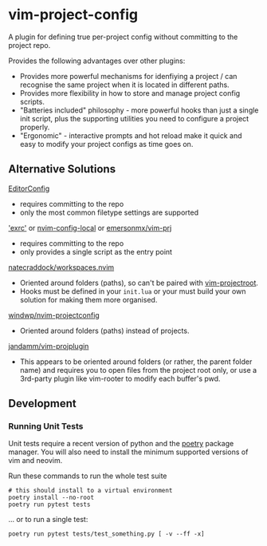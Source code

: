 # vim-project-config

A plugin for defining true per-project config without committing to the project repo.

Provides the following advantages over other plugins:

* Provides more powerful mechanisms for idenfiying a project / can recognise the same project when
  it is located in different paths.
* Provides more flexibility in how to store and manage project config scripts.
* "Batteries included" philosophy - more powerful hooks than just a single init script, plus the
  supporting utilities you need to configure a project properly.
* "Ergonomic" - interactive prompts and hot reload make it quick and easy to modify your project
  configs as time goes on.


## Alternative Solutions

[EditorConfig](https://editorconfig.org/)

* requires committing to the repo
* only the most common filetype settings are supported

['exrc'](https://neovim.io/doc/user/options.html#'exrc') or [nvim-config-local](https://github.com/klen/nvim-config-local) or [emersonmx/vim-prj](https://github.com/emersonmx/vim-prj)

* requires committing to the repo
* only provides a single script as the entry point


[natecraddock/workspaces.nvim](https://github.com/natecraddock/workspaces.nvim)

* Oriented around folders (paths), so can't be paired with [vim-projectroot](https://github.com/dbakker/vim-projectroot).
* Hooks must be defined in your `init.lua` or your must build your own solution for making them
  more organised.


[windwp/nvim-projectconfig](https://github.com/windwp/nvim-projectconfig)

* Oriented around folders (paths) instead of projects.


[jandamm/vim-projplugin](https://github.com/jandamm/vim-projplugin)

* This appears to be oriented around folders (or rather, the parent folder name) and requires you
  to open files from the project root only, or use a 3rd-party plugin like vim-rooter to modify each
  buffer's pwd.


## Development

### Running Unit Tests

Unit tests require a recent version of python and the
[poetry](https://python-poetry.org/) package manager. You will also need to
install the minimum supported versions of vim and neovim.

Run these commands to run the whole test suite

    # this should install to a virtual environment
    poetry install --no-root
    poetry run pytest tests

... or to run a single test:

    poetry run pytest tests/test_something.py [ -v --ff -x]

